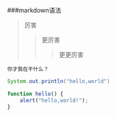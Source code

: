 ###markdown语法
> 厉害
> > 更厉害
> > > 更更厉害

    你才我在干什么？

```java
System.out.println("hello,world")
```

```js
function hello() {
    alert("hello,world!");
}
```
